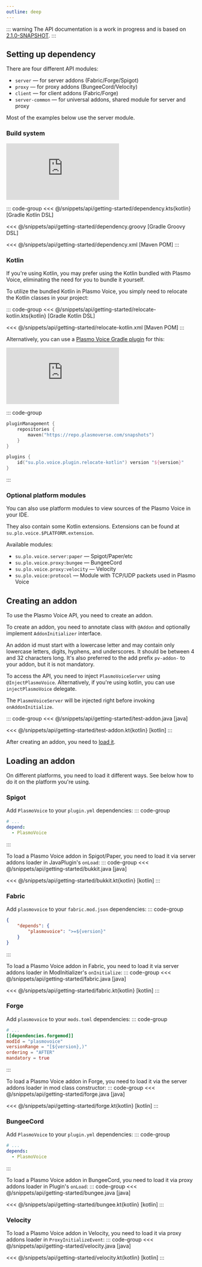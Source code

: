 ```yaml
---
outline: deep
---
```


[//]: # (# Getting Started)
::: warning
The API documentation is a work in progress and is based on [2.1.0-SNAPSHOT](https://github.com/plasmoapp/plasmo-voice/releases/tag/2.1.0-SNAPSHOT).
:::

## Setting up dependency

There are four different API modules:
- `server` — for server addons (Fabric/Forge/Spigot)
- `proxy` — for proxy addons (BungeeCord/Velocity)
- `client` — for client addons (Fabric/Forge)
- `server-common` — for universal addons, shared module for server and proxy

Most of the examples below use the server module.

### Build system

![Version](https://img.shields.io/badge/dynamic/xml?color=186EF0&label=version&query=/metadata/versioning/versions/version[not(contains(text(),'%2B'))][last()]&url=https://repo.plasmoverse.com/snapshots/su/plo/voice/api/server/maven-metadata.xml)

::: code-group
<<< @/snippets/api/getting-started/dependency.kts{kotlin} [Gradle Kotlin DSL]

<<< @/snippets/api/getting-started/dependency.groovy [Gradle Groovy DSL]

<<< @/snippets/api/getting-started/dependency.xml [Maven POM]
:::

### Kotlin
If you're using Kotlin, you may prefer using the Kotlin bundled with Plasmo Voice,
eliminating the need for you to bundle it yourself.

To utilize the bundled Kotlin in Plasmo Voice, you simply need to relocate the Kotlin classes in your project:

::: code-group
<<< @/snippets/api/getting-started/relocate-kotlin.kts{kotlin} [Gradle Kotlin DSL]

<<< @/snippets/api/getting-started/relocate-kotlin.xml [Maven POM]
:::

Alternatively, you can use a [Plasmo Voice Gradle plugin](https://github.com/plasmoapp/pv-gradle-plugin) for this:

![Version](https://img.shields.io/badge/dynamic/xml?color=186EF0&label=version&query=/metadata/versioning/versions/version[not(contains(text(),'%2B'))][last()]&url=https://repo.plasmoverse.com/snapshots/su/plo/voice/plugin/pv-gradle-plugin/maven-metadata.xml)

::: code-group
```kotlin [settings.gradle.kts]
pluginManagement {
    repositories {
        maven("https://repo.plasmoverse.com/snapshots")
    }
}
```

```kotlin [build.gradle.kts]
plugins {
    id("su.plo.voice.plugin.relocate-kotlin") version "${version}"
}
```
:::

### Optional platform modules
You can also use platform modules to view sources of the Plasmo Voice in your IDE.

They also contain some Kotlin extensions. Extensions can be found at `su.plo.voice.$PLATFORM.extension`.

Available modules:
- `su.plo.voice.server:paper` — Spigot/Paper/etc
- `su.plo.voice.proxy:bungee` — BungeeCord
- `su.plo.voice.proxy:velocity` — Velocity
- `su.plo.voice:protocol` — Module with TCP/UDP packets used in Plasmo Voice

## Creating an addon

To use the Plasmo Voice API, you need to create an addon.

To create an addon, you need to annotate class with `@Addon` 
and optionally implement `AddonInitializer` interface.

An addon id must start with a lowercase letter and may contain only lowercase letters, digits, hyphens, and underscores.
It should be between 4 and 32 characters long.
It's also preferred to the add prefix `pv-addon-` to your addon, but it is not mandatory.

To access the API, you need to inject `PlasmoVoiceServer` using `@InjectPlasmoVoice`.
Alternatively, if you're using kotlin, you can use `injectPlasmoVoice` delegate.

The `PlasmoVoiceServer` will be injected right before invoking `onAddonInitialize`.

::: code-group
<<< @/snippets/api/getting-started/test-addon.java [java]

<<< @/snippets/api/getting-started/test-addon.kt{kotlin} [kotlin]
:::

After creating an addon, you need to [load it](#loading-addon).

## Loading an addon
On different platforms, you need to load it different ways. See below how to do it on the platform you're using.

### Spigot
Add `PlasmoVoice` to your `plugin.yml` dependencies:
::: code-group
```yaml [plugin.yml]
# ...
depend:
  - PlasmoVoice
```
:::

To load a Plasmo Voice addon in Spigot/Paper, you need to load it via server addons loader in JavaPlugin's `onLoad`:
::: code-group
<<< @/snippets/api/getting-started/bukkit.java [java]

<<< @/snippets/api/getting-started/bukkit.kt{kotlin} [kotlin]
:::

### Fabric
Add `plasmovoice` to your `fabric.mod.json` dependencies:
::: code-group
```json [fabric.mod.json]
{
    "depends": {
        "plasmovoice": ">=${version}"
    }
}
```
:::

To load a Plasmo Voice addon in Fabric, you need to load it via server addons loader in ModInitializer's `onInitialize`:
::: code-group
<<< @/snippets/api/getting-started/fabric.java [java]

<<< @/snippets/api/getting-started/fabric.kt{kotlin} [kotlin]
:::

### Forge
Add `plasmovoice` to your `mods.toml` dependencies:
::: code-group
```toml [mods.toml]
# ...
[[dependencies.forgemod]]
modId = "plasmovoice"
versionRange = "[${version},)"
ordering = "AFTER"
mandatory = true
```
:::

To load a Plasmo Voice addon in Forge, you need to load it via the server addons loader in mod class constructor:
::: code-group
<<< @/snippets/api/getting-started/forge.java [java]

<<< @/snippets/api/getting-started/forge.kt{kotlin} [kotlin]
:::

### BungeeCord
Add `PlasmoVoice` to your `plugin.yml` dependencies:
::: code-group
```yaml [plugin.yml]
# ...
depends:
  - PlasmoVoice
```
:::

To load a Plasmo Voice addon in BungeeCord, you need to load it via proxy addons loader in Plugin's `onLoad`:
::: code-group
<<< @/snippets/api/getting-started/bungee.java [java]

<<< @/snippets/api/getting-started/bungee.kt{kotlin} [kotlin]
:::

### Velocity
To load a Plasmo Voice addon in Velocity, you need to load it via proxy addons loader in `ProxyInitializeEvent`:
::: code-group
<<< @/snippets/api/getting-started/velocity.java [java]

<<< @/snippets/api/getting-started/velocity.kt{kotlin} [kotlin]
:::


[//]: # (## Project templates)

[//]: # ()
[//]: # (- Universal template)
